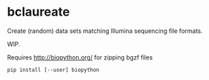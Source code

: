 # bclaureate
Create (random) data sets matching Illumina sequencing file formats.

WIP.

Requires http://biopython.org/ for zipping bgzf files

`pip install [--user] biopython`
